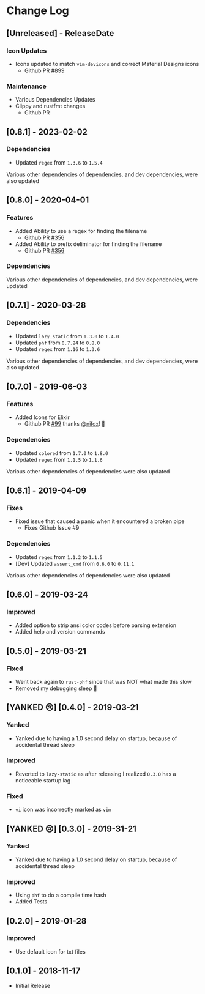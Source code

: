 # Change Log

## [Unreleased] - ReleaseDate

### Icon Updates

- Icons updated to match `vim-devicons` and correct Material Designs icons
  - Github PR [#899](https://github.com/coreyja/devicon-lookup/pull/899)

### Maintenance

- Various Dependencies Updates
- Clippy and rustfmt changes
  - Github PR []()

## [0.8.1] - 2023-02-02

### Dependencies

- Updated `regex` from `1.3.6` to `1.5.4`

Various other dependencies of dependencies, and dev dependencies, were also updated

## [0.8.0] - 2020-04-01

### Features

- Added Ability to use a regex for finding the filename
  - Github PR [#356](https://github.com/coreyja/devicon-lookup/pull/356)
- Added Ability to prefix deliminator for finding the filename
  - Github PR [#356](https://github.com/coreyja/devicon-lookup/pull/356)

### Dependencies

Various other dependencies of dependencies, and dev dependencies, were updated

## [0.7.1] - 2020-03-28

### Dependencies

- Updated `lazy_static` from `1.3.0` to `1.4.0`
- Updated `phf` from `0.7.24` to `0.8.0`
- Updated `regex` from `1.16` to `1.3.6`

Various other dependencies of dependencies, and dev dependencies, were also updated

## [0.7.0] - 2019-06-03

### Features

- Added Icons for Elixir
  - Github PR [#99](https://github.com/coreyja/devicon-lookup/pull/99) thanks [@nifox](https://github.com/nifoc)! :tada:

### Dependencies

- Updated `colored` from `1.7.0` to `1.8.0`
- Updated `regex` from `1.1.5` to `1.1.6`

Various other dependencies of dependencies were also updated

## [0.6.1] - 2019-04-09

### Fixes

- Fixed issue that caused a panic when it encountered a broken pipe
  - Fixes Github Issue #9

### Dependencies

- Updated `regex` from `1.1.2` to `1.1.5`
- [Dev] Updated `assert_cmd` from `0.6.0` to `0.11.1`

Various other dependencies of dependencies were also updated

## [0.6.0] - 2019-03-24

### Improved

- Added option to strip ansi color codes before parsing extension
- Added help and version commands

## [0.5.0] - 2019-03-21

### Fixed

- Went back again to `rust-phf` since that was NOT what made this slow
- Removed my debugging sleep :facepalm:

## [YANKED :cry:] [0.4.0] - 2019-03-21

### Yanked

- Yanked due to having a 1.0 second delay on startup, because of accidental thread sleep

### Improved

- Reverted to `lazy-static` as after releasing I realized `0.3.0` has a noticeable startup lag

### Fixed

- `vi` icon was incorrectly marked as `vim`

## [YANKED :cry:] [0.3.0] - 2019-31-21

### Yanked

- Yanked due to having a 1.0 second delay on startup, because of accidental thread sleep

### Improved

- Using `phf` to do a compile time hash
- Added Tests

## [0.2.0] - 2019-01-28

### Improved

- Use default icon for txt files

## [0.1.0] - 2018-11-17

- Initial Release
